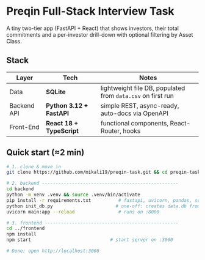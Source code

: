 # Preqin Full-Stack Interview Task

A tiny two-tier app (FastAPI + React) that shows investors, their total commitments and a per-investor drill-down with optional filtering by Asset Class.

## Stack
| Layer          | Tech | Notes |
|----------------|------|-------|
| Data           | **SQLite** | lightweight file DB, populated from `data.csv` on first run |
| Backend API    | **Python 3.12 + FastAPI** | simple REST, async-ready, auto-docs via OpenAPI |
| Front-End      | **React 18 + TypeScript** | functional components, React-Router, hooks |

## Quick start (≈2 min)

```bash
# 1. clone & move in
git clone https://github.com/mikali19/preqin-task.git && cd preqin-task

# 2. backend --------------------------------------------------
cd backend
python -m venv .venv && source .venv/bin/activate
pip install -r requirements.txt          # fastapi, uvicorn, pandas, sqlalchemy etc... (pip freeze used for creation)
python init_db.py                       # one-off: creates data.db from data.csv
uvicorn main:app --reload                # runs on :8000

# 3. frontend -------------------------------------------------
cd ../frontend
npm install
npm start                             # start server on :3000

# Done: open http://localhost:3000
